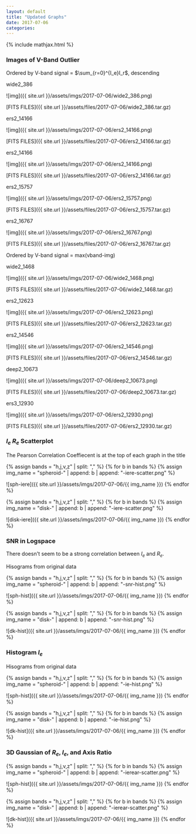 ```yaml
---
layout: default
title: "Updated Graphs"
date: 2017-07-06
categories:
---
```


{% include mathjax.html  %}

### Images of V-Band Outlier

Ordered by V-band signal = $\sum_{r=0}^{I_e}I_r$, descending

wide2_386

![img]({{ site.url }}/assets/imgs/2017-07-06/wide2_386.png)

[FITS FILES]({{ site.url }}/assets/files/2017-07-06/wide2_386.tar.gz)

ers2_14166

![img]({{ site.url }}/assets/imgs/2017-07-06/ers2_14166.png)

[FITS FILES]({{ site.url }}/assets/files/2017-07-06/ers2_14166.tar.gz)

ers2_14166

![img]({{ site.url }}/assets/imgs/2017-07-06/ers2_14166.png)

[FITS FILES]({{ site.url }}/assets/files/2017-07-06/ers2_14166.tar.gz)

ers2_15757

![img]({{ site.url }}/assets/imgs/2017-07-06/ers2_15757.png)

[FITS FILES]({{ site.url }}/assets/files/2017-07-06/ers2_15757.tar.gz)

ers2_16767

![img]({{ site.url }}/assets/imgs/2017-07-06/ers2_16767.png)

[FITS FILES]({{ site.url }}/assets/files/2017-07-06/ers2_16767.tar.gz)



Ordered by V-band signal = max(vband-img)

wide2_1468

![img]({{ site.url }}/assets/imgs/2017-07-06/wide2_1468.png)

[FITS FILES]({{ site.url }}/assets/files/2017-07-06/wide2_1468.tar.gz)

ers2_12623

![img]({{ site.url }}/assets/imgs/2017-07-06/ers2_12623.png)

[FITS FILES]({{ site.url }}/assets/files/2017-07-06/ers2_12623.tar.gz)

ers2_14546

![img]({{ site.url }}/assets/imgs/2017-07-06/ers2_14546.png)

[FITS FILES]({{ site.url }}/assets/files/2017-07-06/ers2_14546.tar.gz)

deep2_10673

![img]({{ site.url }}/assets/imgs/2017-07-06/deep2_10673.png)

[FITS FILES]({{ site.url }}/assets/files/2017-07-06/deep2_10673.tar.gz)

ers3_12930

![img]({{ site.url }}/assets/imgs/2017-07-06/ers2_12930.png)

[FITS FILES]({{ site.url }}/assets/files/2017-07-06/ers2_12930.tar.gz)


### $I_e$ $R_e$ Scatterplot

The Pearson Correlation Coeffiecent is at the top of each graph in the title

{% assign bands = "h,j,v,z" | split: "," %}
{% for b in bands %}
	{% assign img_name = "spheroid-" | append: b | append: "-iere-scatter.png" %}
	
![sph-iere]({{ site.url }}/assets/imgs/2017-07-06/{{ img_name }})
{% endfor %}


{% assign bands = "h,j,v,z" | split: "," %}
{% for b in bands %}
	{% assign img_name = "disk-" | append: b | append: "-iere-scatter.png" %}
	
![disk-iere]({{ site.url }}/assets/imgs/2017-07-06/{{ img_name }})
{% endfor %}

### SNR in Logspace

There doesn't seem to be a strong correlation between $I_e$ and $R_e$.

Hisograms from original data

{% assign bands = "h,j,v,z" | split: "," %}
{% for b in bands %}
	{% assign img_name = "spheroid-" | append: b | append: "-snr-hist.png" %}

![sph-hist]({{ site.url }}/assets/imgs/2017-07-06/{{ img_name }})
{% endfor %}

{% assign bands = "h,j,v,z" | split: "," %}
{% for b in bands %}
	{% assign img_name = "disk-" | append: b | append: "-snr-hist.png" %}
	
![dk-hist]({{ site.url }}/assets/imgs/2017-07-06/{{ img_name }})
{% endfor %}


### Histogram $I_e$

Hisograms from original data

{% assign bands = "h,j,v,z" | split: "," %}
{% for b in bands %}
	{% assign img_name = "spheroid-" | append: b | append: "-ie-hist.png" %}

![sph-hist]({{ site.url }}/assets/imgs/2017-07-06/{{ img_name }})
{% endfor %}

{% assign bands = "h,j,v,z" | split: "," %}
{% for b in bands %}
	{% assign img_name = "disk-" | append: b | append: "-ie-hist.png" %}
	
![dk-hist]({{ site.url }}/assets/imgs/2017-07-06/{{ img_name }})
{% endfor %}


### 3D Gaussian of $R_e$, $I_e$, and Axis Ratio

{% assign bands = "h,j,v,z" | split: "," %}
{% for b in bands %}
	{% assign img_name = "spheroid-" | append: b | append: "-ierear-scatter.png" %}

![sph-hist]({{ site.url }}/assets/imgs/2017-07-06/{{ img_name }})
{% endfor %}

{% assign bands = "h,j,v,z" | split: "," %}
{% for b in bands %}
	{% assign img_name = "disk-" | append: b | append: "-ierear-scatter.png" %}
	
![dk-hist]({{ site.url }}/assets/imgs/2017-07-06/{{ img_name }})
{% endfor %}




